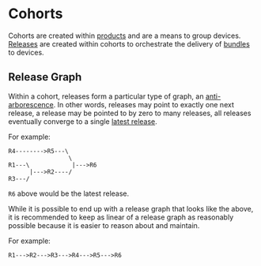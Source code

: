 # Cohorts

Cohorts are created within [products](/platform/reference/products.md) and are a means to group devices. [Releases](/platform/reference/releases.md) are created within cohorts to orchestrate the delivery of [bundles](/platform/reference/bundles.md) to devices.

## Release Graph

Within a cohort, releases form a particular type of graph, an
[anti-arborescence](https://en.wikipedia.org/wiki/Arborescence_(graph_theory)). In other words,
releases may point to exactly one next release, a release may be pointed to by zero to many
releases, all releases eventually converge to a single [latest release](releases#latest-release).

For example:

```
R4-------->R5---\
                 \
R1---\            |--->R6
      |--->R2----/
R3---/
```

`R6` above would be the latest release.

While it is possible to end up with a release graph that looks like the above, it is recommended to keep as linear of a release graph as reasonably possible because it is easier to reason about and maintain.

For example:

```
R1--->R2--->R3--->R4--->R5--->R6
```
